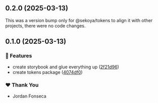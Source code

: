 ## 0.2.0 (2025-03-13)

This was a version bump only for @sekoya/tokens to align it with other projects, there were no code changes.

## 0.1.0 (2025-03-13)

### 🚀 Features

- create storybook and glue everything up ([2f21d96](https://github.com/fonsecaj/sekoya/commit/2f21d96))
- create tokens package ([4074df0](https://github.com/fonsecaj/sekoya/commit/4074df0))

### ❤️ Thank You

- Jordan Fonseca